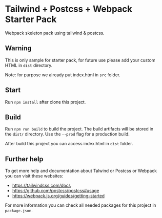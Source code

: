 # Tailwind + Postcss + Webpack Starter Pack

Webpack skeleton pack using tailwind & postcss.

## Warning
This is only sample for starter pack, for future use please 
add your custom HTML in `dist` directory.

Note: for purpose we already put index.html in `src` folder.

## Start
Run `npm install` after clone this project.

## Build

Run `npm run build` to build the project. The build artifacts will be stored in the `dist/` directory. Use the `--prod` flag for a production build.

After build this project you can access index.html in `dist` folder.

## Further help

To get more help and documentation about Talwind or Postcss or Webpack you can visit these websites:
* https://tailwindcss.com/docs
* https://github.com/postcss/postcss#usage
* https://webpack.js.org/guides/getting-started

For more information you can check all needed packages for this project
in `package.json`.
